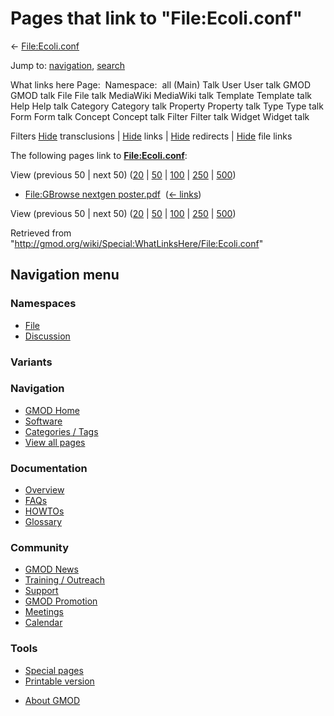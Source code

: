 <div id="mw-page-base" class="noprint">

</div>

<div id="mw-head-base" class="noprint">

</div>

<div id="content" class="mw-body" role="main">

<span id="top"></span>

<div id="mw-js-message" style="display:none;">

</div>



# <span dir="auto">Pages that link to "File:Ecoli.conf"</span>

<div id="bodyContent">

<div id="contentSub">

← [File:Ecoli.conf](/wiki/File:Ecoli.conf "File:Ecoli.conf")

</div>

<div id="jump-to-nav" class="mw-jump">

Jump to: [navigation](#mw-navigation), [search](#p-search)

</div>

<div id="mw-content-text">

What links here Page:  Namespace:  all (Main) Talk User User talk GMOD
GMOD talk File File talk MediaWiki MediaWiki talk Template Template talk
Help Help talk Category Category talk Property Property talk Type Type
talk Form Form talk Concept Concept talk Filter Filter talk Widget
Widget talk

Filters
[Hide](/mediawiki/index.php?title=Special:WhatLinksHere/File:Ecoli.conf&hidetrans=1 "Special:WhatLinksHere/File:Ecoli.conf")
transclusions \|
[Hide](/mediawiki/index.php?title=Special:WhatLinksHere/File:Ecoli.conf&hidelinks=1 "Special:WhatLinksHere/File:Ecoli.conf")
links \|
[Hide](/mediawiki/index.php?title=Special:WhatLinksHere/File:Ecoli.conf&hideredirs=1 "Special:WhatLinksHere/File:Ecoli.conf")
redirects \|
[Hide](/mediawiki/index.php?title=Special:WhatLinksHere/File:Ecoli.conf&hideimages=1 "Special:WhatLinksHere/File:Ecoli.conf")
file links

The following pages link to
**[File:Ecoli.conf](/wiki/File:Ecoli.conf "File:Ecoli.conf")**:

View (previous 50 \| next 50)
([20](/mediawiki/index.php?title=Special:WhatLinksHere/File:Ecoli.conf&limit=20 "Special:WhatLinksHere/File:Ecoli.conf")
\|
[50](/mediawiki/index.php?title=Special:WhatLinksHere/File:Ecoli.conf&limit=50 "Special:WhatLinksHere/File:Ecoli.conf")
\|
[100](/mediawiki/index.php?title=Special:WhatLinksHere/File:Ecoli.conf&limit=100 "Special:WhatLinksHere/File:Ecoli.conf")
\|
[250](/mediawiki/index.php?title=Special:WhatLinksHere/File:Ecoli.conf&limit=250 "Special:WhatLinksHere/File:Ecoli.conf")
\|
[500](/mediawiki/index.php?title=Special:WhatLinksHere/File:Ecoli.conf&limit=500 "Special:WhatLinksHere/File:Ecoli.conf"))

- [File:GBrowse nextgen
  poster.pdf](/wiki/File:GBrowse_nextgen_poster.pdf "File:GBrowse nextgen poster.pdf")
  ‎ <span class="mw-whatlinkshere-tools">([←
  links](/mediawiki/index.php?title=Special:WhatLinksHere&target=File%3AGBrowse+nextgen+poster.pdf "Special:WhatLinksHere"))</span>

View (previous 50 \| next 50)
([20](/mediawiki/index.php?title=Special:WhatLinksHere/File:Ecoli.conf&limit=20 "Special:WhatLinksHere/File:Ecoli.conf")
\|
[50](/mediawiki/index.php?title=Special:WhatLinksHere/File:Ecoli.conf&limit=50 "Special:WhatLinksHere/File:Ecoli.conf")
\|
[100](/mediawiki/index.php?title=Special:WhatLinksHere/File:Ecoli.conf&limit=100 "Special:WhatLinksHere/File:Ecoli.conf")
\|
[250](/mediawiki/index.php?title=Special:WhatLinksHere/File:Ecoli.conf&limit=250 "Special:WhatLinksHere/File:Ecoli.conf")
\|
[500](/mediawiki/index.php?title=Special:WhatLinksHere/File:Ecoli.conf&limit=500 "Special:WhatLinksHere/File:Ecoli.conf"))

</div>

<div class="printfooter">

Retrieved from
"<http://gmod.org/wiki/Special:WhatLinksHere/File:Ecoli.conf>"

</div>

<div id="catlinks" class="catlinks catlinks-allhidden">

</div>

<div class="visualClear">

</div>

</div>

</div>

<div id="mw-navigation">

## Navigation menu

<div id="mw-head">



<div id="left-navigation">

<div id="p-namespaces" class="vectorTabs" role="navigation"
aria-labelledby="p-namespaces-label">

### Namespaces

- <span id="ca-nstab-image"><a href="/wiki/File:Ecoli.conf" accesskey="c"
  title="View the file page [c]">File</a></span>
- <span id="ca-talk"><a
  href="/mediawiki/index.php?title=File_talk:Ecoli.conf&amp;action=edit&amp;redlink=1"
  accesskey="t"
  title="Discussion about the content page [t]">Discussion</a></span>

</div>

<div id="p-variants" class="vectorMenu emptyPortlet" role="navigation"
aria-labelledby="p-variants-label">

### 

### Variants[](#)

<div class="menu">

</div>

</div>

</div>





</div>

</div>

</div>

<div id="mw-panel">

<div id="p-logo" role="banner">

<a href="/wiki/Main_Page"
style="background-image: url(http://gmod.org/images/GMOD-cogs.png);"
title="Visit the main page"></a>

</div>

<div id="p-Navigation" class="portal" role="navigation"
aria-labelledby="p-Navigation-label">

### Navigation

<div class="body">

- <span id="n-GMOD-Home">[GMOD Home](/wiki/Main_Page)</span>
- <span id="n-Software">[Software](/wiki/GMOD_Components)</span>
- <span id="n-Categories-.2F-Tags">[Categories /
  Tags](/wiki/Categories)</span>
- <span id="n-View-all-pages">[View all
  pages](/wiki/Special:AllPages)</span>

</div>

</div>

<div id="p-Documentation" class="portal" role="navigation"
aria-labelledby="p-Documentation-label">

### Documentation

<div class="body">

- <span id="n-Overview">[Overview](/wiki/Overview)</span>
- <span id="n-FAQs">[FAQs](/wiki/Category:FAQ)</span>
- <span id="n-HOWTOs">[HOWTOs](/wiki/Category:HOWTO)</span>
- <span id="n-Glossary">[Glossary](/wiki/Glossary)</span>

</div>

</div>

<div id="p-Community" class="portal" role="navigation"
aria-labelledby="p-Community-label">

### Community

<div class="body">

- <span id="n-GMOD-News">[GMOD News](/wiki/GMOD_News)</span>
- <span id="n-Training-.2F-Outreach">[Training /
  Outreach](/wiki/Training_and_Outreach)</span>
- <span id="n-Support">[Support](/wiki/Support)</span>
- <span id="n-GMOD-Promotion">[GMOD
  Promotion](/wiki/GMOD_Promotion)</span>
- <span id="n-Meetings">[Meetings](/wiki/Meetings)</span>
- <span id="n-Calendar">[Calendar](/wiki/Calendar)</span>

</div>

</div>

<div id="p-tb" class="portal" role="navigation"
aria-labelledby="p-tb-label">

### Tools

<div class="body">

- <span id="t-specialpages"><a href="/wiki/Special:SpecialPages" accesskey="q"
  title="A list of all special pages [q]">Special pages</a></span>
- <span id="t-print"><a
  href="/mediawiki/index.php?title=Special:WhatLinksHere/File:Ecoli.conf&amp;printable=yes"
  rel="alternate" accesskey="p"
  title="Printable version of this page [p]">Printable version</a></span>

</div>

</div>

</div>

</div>

<div id="footer" role="contentinfo">

- <span id="footer-places-about">[About
  GMOD](/wiki/GMOD:About "GMOD:About")</span>

<!-- -->






</div>
